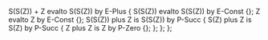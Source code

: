 S(S(Z)) + Z evalto S(S(Z)) by E-Plus {
S(S(Z)) evalto S(S(Z)) by E-Const {};
Z evalto Z by E-Const {};
S(S(Z)) plus Z is S(S(Z)) by P-Succ {
S(Z) plus Z is S(Z) by P-Succ {
Z plus Z is Z by P-Zero {};
};
};
};